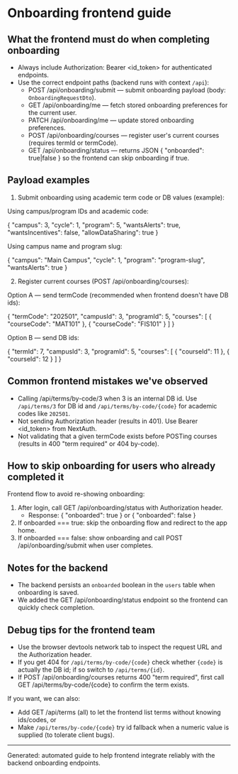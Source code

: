 Onboarding frontend guide
=========================

What the frontend must do when completing onboarding
-----------------------------------------------------

- Always include Authorization: Bearer <id_token> for authenticated endpoints.
- Use the correct endpoint paths (backend runs with context `/api`):
  - POST /api/onboarding/submit — submit onboarding payload (body: `OnboardingRequestDto`).
  - GET /api/onboarding/me — fetch stored onboarding preferences for the current user.
  - PATCH /api/onboarding/me — update stored onboarding preferences.
  - POST /api/onboarding/courses — register user's current courses (requires termId or termCode).
  - GET /api/onboarding/status — returns JSON { "onboarded": true|false } so the frontend can skip onboarding if true.

Payload examples
----------------

1) Submit onboarding using academic term code or DB values (example):

Using campus/program IDs and academic code:

{
  "campus": 3,
  "cycle": 1,
  "program": 5,
  "wantsAlerts": true,
  "wantsIncentives": false,
  "allowDataSharing": true
}

Using campus name and program slug:

{
  "campus": "Main Campus",
  "cycle": 1,
  "program": "program-slug",
  "wantsAlerts": true
}

2) Register current courses (POST /api/onboarding/courses):

Option A — send termCode (recommended when frontend doesn't have DB ids):

{
  "termCode": "202501",
  "campusId": 3,
  "programId": 5,
  "courses": [
    { "courseCode": "MAT101" },
    { "courseCode": "FIS101" }
  ]
}

Option B — send DB ids:

{
  "termId": 7,
  "campusId": 3,
  "programId": 5,
  "courses": [
    { "courseId": 11 },
    { "courseId": 12 }
  ]
}

Common frontend mistakes we've observed
--------------------------------------

- Calling /api/terms/by-code/3 when 3 is an internal DB id. Use `/api/terms/3` for DB id and `/api/terms/by-code/{code}` for academic codes like `202501`.
- Not sending Authorization header (results in 401). Use Bearer <id_token> from NextAuth.
- Not validating that a given termCode exists before POSTing courses (results in 400 "term required" or 404 by-code).

How to skip onboarding for users who already completed it
---------------------------------------------------------

Frontend flow to avoid re-showing onboarding:

1) After login, call GET /api/onboarding/status with Authorization header.
   - Response: { "onboarded": true } or { "onboarded": false }
2) If onboarded === true: skip the onboarding flow and redirect to the app home.
3) If onboarded === false: show onboarding and call POST /api/onboarding/submit when user completes.

Notes for the backend
---------------------

- The backend persists an `onboarded` boolean in the `users` table when onboarding is saved.
- We added the GET /api/onboarding/status endpoint so the frontend can quickly check completion.

Debug tips for the frontend team
--------------------------------

- Use the browser devtools network tab to inspect the request URL and the Authorization header.
- If you get 404 for `/api/terms/by-code/{code}` check whether `{code}` is actually the DB id; if so switch to `/api/terms/{id}`.
- If POST /api/onboarding/courses returns 400 "term required", first call GET /api/terms/by-code/{code} to confirm the term exists.

If you want, we can also:
- Add GET /api/terms (all) to let the frontend list terms without knowing ids/codes, or
- Make `/api/terms/by-code/{code}` try id fallback when a numeric value is supplied (to tolerate client bugs).

---
Generated: automated guide to help frontend integrate reliably with the backend onboarding endpoints.
